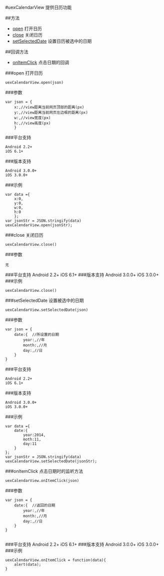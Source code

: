 #uexCalendarView
提供日历功能

##方法
* [open](#open) 打开日历
* [close](#close) 关闭日历
* [setSelectedDate](#setselecteddate) 设置日历被选中的日期

##回调方法
* [onItemClick](#onitemclick) 点击日期的回调






###open
打开日历

	uexCalendarView.open(json)
	
###参数
```
var json = {
	x:,//view距离当前网页顶部的距离(px)
	y:,//view距离当前网页左边框的距离(px)
	w:,//view宽度(px)
	h:,//view高度(px)
	}
```

###平台支持

	Android 2.2+
	iOS 6.1+

###版本支持

	Android 3.0.0+
	iOS 3.0.0+

###示例
```
var data ={
    x:0,
	y:0,
    w:0,
	h:0
	};
var jsonStr = JSON.stringify(data)
uexCalendarView.open(jsonStr);

```
###close
 关闭日历
	
	uexCalendarView.close()
###参数

```
无
```
###平台支持
	Android 2.2+
	iOS 6.1+
###版本支持
	Android 3.0.0+
	iOS 3.0.0+
###示例
```
uexCalendarView.close()

```
###setSelectedDate
设置被选中的日期

	uexCalendarView.setSelectedDate(json)
	
###参数
```
var json = {
	date:{  //所设置的日期
		year:,//年
		month:,//月
		day:,//日
	} 
}
```

###平台支持

	Android 2.2+
	iOS 6.1+

###版本支持

	Android 3.0.0+
	iOS 3.0.0+

###示例
```
var data ={
	date:{  
		year:2014,
		moth:11,
		day:11
	}
};
var jsonStr = JSON.stringify(data)
uexCalendarView.setSelectedDate(jsonStr);

```
###onItemClick
 点击日期时的监听方法
	
	uexCalendarView.onItemClick(json)
###参数

```
var json = {
	date:{  //返回的日期
		year:,//年
		month:,//月
		day:,//日
	} 
}
	
```
###平台支持
	Android 2.2+
	iOS 6.1+
###版本支持
	Android 3.0.0+
	iOS 3.0.0+
###示例
```
uexCalendarView.onItemClick = function(data){
	alert(data);
}

```
